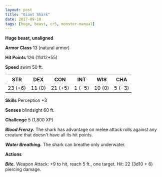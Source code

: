 ```yaml
---
layout: post
title: "Giant Shark"
date: 2017-09-10
tags: [huge, beast, cr5, monster-manual]
---
```


**Huge beast, unaligned**

**Armor Class** 13 (natural armor)

**Hit Points** 126 (11d12+55)

**Speed** swim 50 ft.

|   STR   |   DEX   |   CON   |   INT   |   WIS   |   CHA   |
|:-----:|:-----:|:-----:|:-----:|:-----:|:-----:|
| 23 (+6) | 11 (0) | 21 (+5) | 1 (-5) | 10 (0) | 5 (-3) |

**Skills** Perception +3

**Senses** blindsight 60 ft.

**Challenge** 5 (1,800 XP)

***Blood Frenzy.*** The shark has advantage on melee attack rolls against any creature that doesn't have all its hit points.

***Water Breathing.*** The shark can breathe only underwater.

**Actions**

***Bite.*** Weapon Attack: +9 to hit, reach 5 ft., one target. Hit: 22 (3d10 + 6) piercing damage.

